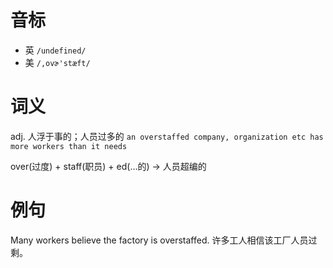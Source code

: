 # 音标

- 英 `/undefined/`
- 美 `/,ovɚ'stæft/`

# 词义

adj. 人浮于事的；人员过多的
`an overstaffed company, organization etc has more workers than it needs`



over(过度) + staff(职员) + ed(…的) → 人员超编的

# 例句

Many workers believe the factory is overstaffed.
许多工人相信该工厂人员过剩。


